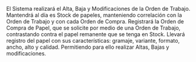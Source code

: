 El Sistema realizará el Alta, Baja y Modificaciones de la Orden de Trabajo.
Mantendrá al día es Stock de papeles, manteniendo correlación con la Orden de Trabajo y con cada Orden de Compra.
Registrará la Orden de Compra de Papel, que se solicite por medio de una Orden de Trabajo, contrastando contra el papel remanente que se tenga en Stock.
Llevará registro del papel con sus características: gramaje, variante, formato, ancho, alto y calidad.
Permitiendo para ello realizar Altas, Bajas y modificaciones.
